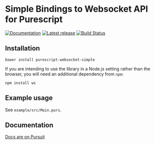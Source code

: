 # Simple Bindings to Websocket API for Purescript

[![Documentation](https://pursuit.purescript.org/packages/purescript-websocket-simple/badge)](http://pursuit.purescript.org/packages/purescript-websocket-simple)
[![Latest release](https://img.shields.io/bower/v/purescript-websocket-simple.svg)](https://github.com/zudov/purescript-websocket-simple/releases)
[![Build Status](https://travis-ci.org/zudov/purescript-websocket-simple.svg?branch=master)](https://travis-ci.org/zudov/purescript-websocket-simple)

## Installation

```
bower install purescript-websocket-simple
```

If you are intending to use the library in a Node.js setting rather than the browser, you will need an additional dependency from `npm`:

```
npm install ws
```

## Example usage

See `example/src/Main.purs`.

## Documentation

[Docs are on Pursuit](http://pursuit.purescript.org/packages/purescript-websocket-simple)
